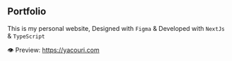 ## Portfolio

This is my personal website, Designed with `Figma` & Developed with `NextJs` & `TypeScript` 

👁 Preview: https://yacouri.com